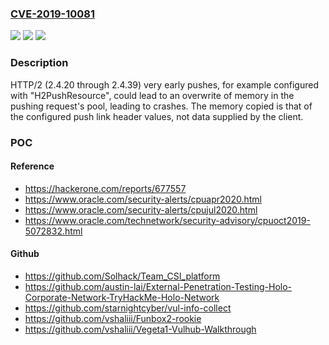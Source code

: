 ### [CVE-2019-10081](https://cve.mitre.org/cgi-bin/cvename.cgi?name=CVE-2019-10081)
![](https://img.shields.io/static/v1?label=Product&message=Apache%20HTTP%20Server&color=blue)
![](https://img.shields.io/static/v1?label=Version&message=n%2Fa&color=blue)
![](https://img.shields.io/static/v1?label=Vulnerability&message=mod_http2%2C%20memory%20corruption%20on%20early%20pushes&color=brighgreen)

### Description

HTTP/2 (2.4.20 through 2.4.39) very early pushes, for example configured with "H2PushResource", could lead to an overwrite of memory in the pushing request's pool, leading to crashes. The memory copied is that of the configured push link header values, not data supplied by the client.

### POC

#### Reference
- https://hackerone.com/reports/677557
- https://www.oracle.com/security-alerts/cpuapr2020.html
- https://www.oracle.com/security-alerts/cpujul2020.html
- https://www.oracle.com/technetwork/security-advisory/cpuoct2019-5072832.html

#### Github
- https://github.com/Solhack/Team_CSI_platform
- https://github.com/austin-lai/External-Penetration-Testing-Holo-Corporate-Network-TryHackMe-Holo-Network
- https://github.com/starnightcyber/vul-info-collect
- https://github.com/vshaliii/Funbox2-rookie
- https://github.com/vshaliii/Vegeta1-Vulhub-Walkthrough

